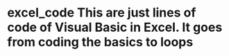 # excel_code This are just lines of code of Visual Basic in Excel. It goes from coding the basics to loops
